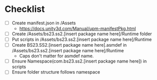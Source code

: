 # Checklist
- [ ] Create manifest.json in /Assets
    - https://docs.unity3d.com/Manual/upm-manifestPkg.html
- [ ] Create /Assets/bs23.ss2.[insert package name here]/Runtime folder
- [ ] Put scripts in /Assets/bs23.ss2.[insert package name here]/Runtime
- [ ] Create BS23.SS2.[insert package name here].asmdef in /Assets/bs23.ss2.[insert package name here]/Runtime
    - Caps don't matter for asmdef name.
- [ ] Ensure Namespace(com.bs23.ss2.[insert package name here]) in scripts
- [ ] Ensure folder structure follows namespace